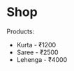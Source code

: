 <!DOCTYPE html>
<html>
<body>
  <h1>Shop</h1>
  <p>Products:</p>
  <ul>
    <li>Kurta - ₹1200</li>
    <li>Saree - ₹2500</li>
    <li>Lehenga - ₹4000</li>
  </ul>
</body>
</html>

